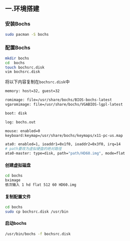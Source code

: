 ## 一.环境搭建

###  安装Bochs

```bash
sudo pacman -S bochs
```

### 配置Bochs

```bash
mkdir bochs
cd  bochs
touch bochsrc.disk
vim bochsrc.disk
```

将以下内容复制在`bochsrc.disk`中

```bash
memory: host=32, guest=32

romimage: file=/usr/share/bochs/BIOS-bochs-latest
vgaromimage: file=/usr/share/bochs/VGABIOS-lgpl-latest

boot: disk 

log: bochs.out 

mouse: enabled=0 
keyboard:keymap=/usr/share/bochs/keymaps/x11-pc-us.map 

ata0: enabled=1, ioaddr1=0x1f0, ioaddr2=0x3f0, irq=14 
# path要改为虚拟硬盘的绝对路径
ata0-master: type=disk, path="path/HD60.img", mode=flat
```

#### 创建虚拟磁盘

```bash
cd bochs
bximage
依次输入 1 hd flat 512 60 HD60.img
```

#### 复制配置文件

```bash
cd bochs
sudo cp bochsrc.disk /usr/bin
```

#### 启动bochs

```bash
/usr/bin/bochs -f bochsrc.disk
```

